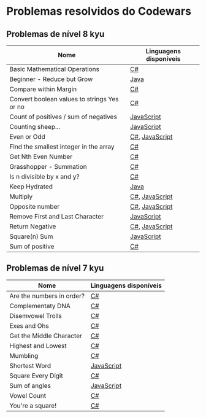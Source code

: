 # Problemas resolvidos do Codewars

## Problemas de nível 8 kyu

| Nome                                        | Linguagens disponíveis                                                                         |
|---------------------------------------------|------------------------------------------------------------------------------------------------|
| Basic Mathematical Operations               | [C#](C%23/8%20kyu/Basic%20Mathematical%20Operations.cs)
| Beginner - Reduce but Grow                  | [Java](Java/8%20kyu/Beginner%20-%20Reduce%20but%20Grow.java)
| Compare within Margin                       | [C#](C%23/8%20kyu/Compare%20within%20margin.cs)
| Convert boolean values to strings Yes or no | [C#](C%23/8%20kyu/Convert%20boolean%20values%20to%20strings%20Yes%20or%20No.cs)
| Count of positives / sum of negatives       | [JavaScript](JavaScript/8%20kyu/Count%20of%20positives%20-%20sum%20of%20negatives.js)
| Counting sheep...                           | [JavaScript](JavaScript/8%20kyu/Counting%20sheep....js)
| Even or Odd                                 | [C#](C%23/8%20kyu/Even%20or%20Odd.cs), [JavaScript](JavaScript/8%20kyu/Even%20or%20Odd.js)
| Find the smallest integer in the array      | [C#](C%23/8%20kyu/Find%20the%20smallest%20integer%20in%20the%20array.cs)
| Get Nth Even Number                         | [C#](C%23/8%20kyu/Get%20Nth%20Even%20Number.cs)
| Grasshopper - Summation                     | [C#](C%23/8%20kyu/Grasshopper%20-%20Summation.cs)
| Is n divisible by x and y?                  | [C#](C%23/8%20kyu/Is%20n%20divisible%20by%20x%20and%20y.cs)
| Keep Hydrated                               | [Java](Java/8%20kyu/Keep%20Hydrated.java)
| Multiply                                    | [C#](C%23/8%20kyu/Multiply.cs), [JavaScript](JavaScript/8%20kyu/Multiply.js)
| Opposite number                             | [C#](C%23/8%20kyu/Opposite%20number.cs), [JavaScript](JavaScript/8%20kyu/Opposite%20number.js)
| Remove First and Last Character             | [JavaScript](JavaScript/8%20kyu/Remove%20First%20and%20Last%20Character.js)
| Return Negative                             | [C#](C%23/8%20kyu/Return%20Negative.cs), [JavaScript](JavaScript/8%20kyu/Return%20negative.js)
| Square(n) Sum                               | [JavaScript](JavaScript/8%20kyu/Square\(n\)%20Sum.js)
| Sum of positive                             | [C#](C%23/8%20kyu/Sum%20of%20positive.cs)

## Problemas de nível 7 kyu

| Nome                      | Linguagens disponíveis                                 |
|---------------------------|--------------------------------------------------------|
| Are the numbers in order? | [C#](C%23/7%20kyu/Are%20the%20numbers%20in%20order.cs)
| Complementaty DNA         | [C#](C%23/7%20kyu/Complementary%20DNA.cs)
| Disemvowel Trolls         | [C#](C%23/7%20kyu/Disemvowel%20Trolls.cs)
| Exes and Ohs              | [C#](C%23/7%20kyu/Exes%20and%20Ohs.cs)                 |
| Get the Middle Character  | [C#](C%23/7%20kyu/Get%20the%20Middle%20Character.cs)
| Highest and Lowest        | [C#](C%23/7%20kyu/Highest%20and%20Lowest.cs)
| Mumbling                  | [C#](C%23/7%20kyu/Mumbling.cs)
| Shortest Word             | [JavaScript](JavaScript/7%20kyu/Shortest%20Word.js)
| Square Every Digit        | [C#](C%23/7%20kyu/Square%20Every%20Digit.cs)
| Sum of angles             | [JavaScript](JavaScript/7%20kyu/Sum%20of%20angles.js)
| Vowel Count               | [C#](C%23/7%20kyu/Vowel%20Count.cs)
| You're a square!          | [C#](C%23/7%20kyu/You're%20a%20square.cs)              |

